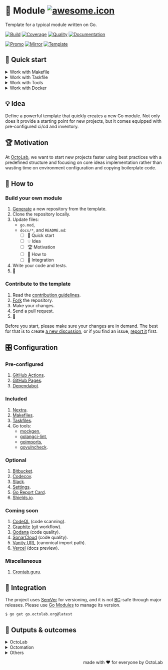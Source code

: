 # 🧩 Module [![awesome.icon]][awesome.page]

Template for a typical module written on Go.

[![Build][build.icon]][build.page]
[![Coverage][coverage.icon]][coverage.page]
[![Quality][quality.icon]][quality.page]
[![Documentation][docs.icon]][docs.page]

[![Promo][site.icon]][site.page]
[![Mirror][mirror.icon]][mirror.page]
[![Template][template.icon]][template.page]

## 🛫 Quick start

<details>
  <summary>Work with Makefile</summary>

```bash
$ make setup
$ make help

$ make find-todos
$ make test lint
$ TIMEOUT=5s make test-with-coverage
```

</details>
<details>
  <summary>Work with Taskfile</summary>

```bash
$ alias run=./Taskfile
$ run help

$ run docs npm ci
$ run docs npm i nextra@latest
$ run docs install -- build -- start

$ run tools go generate tools.go
$ run tools golangci-lint --version -- mockgen --version
$ run which goimports golangci-lint govulncheck mockgen
```

</details>
<details>
  <summary>Work with Tools</summary>

```bash
$ make tools
$ source bin/activate

$ which goimports
$ goimports -local $(go list -m) -w ./...
```

</details>
<details>
  <summary>Work with Docker</summary>

```bash
$ make go-1.11 # or go-1.12, etc.
/src# make go-env 2>/dev/null | grep GOVERSION
# GOVERSION:   1.11.13
/src# make test
```

</details>

## 💡 Idea

Define a powerful template that quickly creates a new Go module.
Not only does it provide a starting point for new projects,
but it comes equipped with pre-configured ci/cd and inventory.

## 🏆 Motivation

At [OctoLab][octolab.site], we want to start new projects faster using best practices
with a predefined structure and focusing on core ideas implementation
rather than wasting time on environment configuration and copying boilerplate code.

## 🤼‍ How to

### Build your own module

1. [Generate][action.generate] a new repository from the template.
2. Clone the repository locally.
3. Update files:
   - `go.mod`,
   - `docs/*`, and `README.md`:
      - [ ] 🛫 Quick start
      - [ ] 💡 Idea
      - [ ] 🏆 Motivation
      - [ ] 🤼‍ How to
      - [ ] 🛬 Integration
4. Write your code and tests.
5. 🚀

### Contribute to the template

1. Read the [contribution guidelines][docs.contrib].
2. [Fork][action.fork] the repository.
3. Make your changes.
4. Send a pull request.
5. 🤗

Before you start, please make sure your changes are in demand.
The best for that is to create [a new discussion][action.discuss],
or if you find an issue, [report it][action.issue] first.

## 🎛️ Configuration

### Pre-configured

1. [GitHub Actions](https://github.com/features/actions).
2. [GitHub Pages](https://pages.github.com).
3. [Dependabot](https://github.com/dependabot).

### Included

1. [Nextra](https://nextra.site).
2. [Makefiles](https://github.com/octomation/makefiles).
3. [Taskfiles](https://github.com/octomation/taskfiles).
4. Go tools:
   - [mockgen](https://github.com/golang/mock),
   - [golangci-lint](https://github.com/kamilsk/golangci-lint),
   - [goimports](https://github.com/kamilsk/go-tools),
   - [govulncheck](https://github.com/golang/vuln).

### Optional

1. [Bitbucket](https://bitbucket.org).
2. [Codecov](https://about.codecov.io).
3. [Slack](https://github.com/marketplace/slack-github).
4. [Settings](https://github.com/apps/settings).
5. [Go Report Card](https://goreportcard.com).
6. [Shields.io](https://shields.io).

### Coming soon

1. [CodeQL](https://codeql.github.com) (code scanning).
2. [Graphite](https://graphite.dev) (git workflow).
3. [Qodana](https://qodana.cloud) (code quality).
4. [SonarCloud](https://sonarcloud.io) (code quality).
5. [Vanity URL](https://github.com/octomation/vanity) (canonical import path).
6. [Vercel](https://vercel.com) (docs preview).

### Miscellaneous

1. [Crontab.guru](https://crontab.guru).

## 🛬 Integration

The project uses [SemVer](https://semver.org) for versioning, and it is not
[BC][wiki.compat]-safe through major releases.
Please use [Go Modules][wiki.gomod] to manage its version.

```bash
$ go get go.octolab.org@latest
```

## 🤲 Outputs & outcomes

<details>
  <summary>OctoLab</summary>

- https://github.com/octolab/breaker*
- https://github.com/octolab/cli*
- https://github.com/octolab/config
- https://github.com/octolab/pkg*
- https://github.com/octolab/propaganda
- https://github.com/octolab/protocol*

</details>
<details>
  <summary>Octomation</summary>

- https://github.com/octomation/dna*
- https://github.com/octomation/go-tool*
- https://github.com/octomation/go-service*

</details>
<details>
  <summary>Others</summary>

- https://github.com/kamilsk/retry*
- https://github.com/kamilsk/semaphore*
- https://github.com/kamilsk/tracer*

</details>

<p align="right">made with ❤️ for everyone by OctoLab</p>

[awesome.icon]:      https://awesome.re/mentioned-badge.svg
[awesome.page]:      https://awesome-go.com/project-layout/
[build.icon]:        https://github.com/octomation/go-module/actions/workflows/ci.yml/badge.svg
[build.page]:        https://github.com/octomation/go-module/actions/workflows/ci.yml
[coverage.icon]:     https://codecov.io/gh/octomation/go-module/branch/main/graph/badge.svg
[coverage.page]:     https://codecov.io/gh/octomation/go-module
[quality.icon]:      https://goreportcard.com/badge/go.octolab.org/template/module
[quality.page]:      https://goreportcard.com/report/go.octolab.org/template/module
[docs.icon]:         https://pkg.go.dev/badge/go.octolab.org/template/module.svg
[docs.page]:         https://pkg.go.dev/go.octolab.org/template/module
[site.icon]:         https://img.shields.io/badge/site-GitHub%20Pages-brightgreen
[site.page]:         https://go-module.octolab.org
[mirror.icon]:       https://img.shields.io/badge/mirror-Bitbucket-blue
[mirror.page]:       https://bitbucket.org/kamilsk/go-module
[template.icon]:     https://img.shields.io/badge/template-go--module-blue
[template.page]:     https://github.com/octomation/go-module

[action.discuss]:    https://github.com/octomation/go-module/discussions/new/choose
[action.fork]:       https://github.com/octomation/go-module/fork
[action.generate]:   https://github.com/octomation/go-module/generate
[action.issue]:      https://github.com/octomation/go-module/issues/new/choose
[docs.contrib]:      https://github.com/octomation/.github/blob/main/.github/CONTRIBUTING.md
[octolab.site]:      https://github.com/octolab
[wiki.compat]:       https://en.wikipedia.org/wiki/Backward_compatibility
[wiki.gomod]:        https://github.com/golang/go/wiki/Modules
